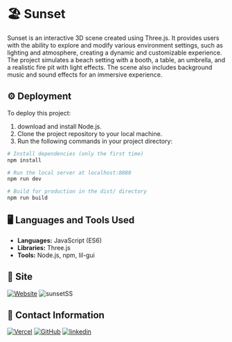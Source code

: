 
# 🏖️ Sunset 

Sunset is an interactive 3D scene created using Three.js. It provides users with the ability to explore and modify various environment settings, such as lighting and atmosphere, creating a dynamic and customizable experience. The project simulates a beach setting with a booth, a table, an umbrella, and a realistic fire pit with light effects. The scene also includes background music and sound effects for an immersive experience.


## ⚙️ Deployment 

To deploy this project:
1. download and install Node.js.
2. Clone the project repository to your local machine.
3. Run the following commands in your project directory:

```bash
# Install dependencies (only the first time)
npm install

# Run the local server at localhost:8080
npm run dev

# Build for production in the dist/ directory
npm run build
```

## 🖥️ Languages and Tools Used
- **Languages:** JavaScript (ES6)
- **Libraries:** Three.js
- **Tools:** Node.js, npm, lil-gui

## 📍 Site
[![Website](https://img.shields.io/badge/Sunset%20-%20orange)](https://sunset-nine.vercel.app/)
![sunsetSS](https://github.com/user-attachments/assets/727736ef-c65d-4f6d-b615-5ccd5b6fb90c)

## 🔗 Contact Information

[![Vercel](https://img.shields.io/badge/Vercel-black?logo=vercel)](https://vercel.com/valen-r-s)
[![GitHub](https://img.shields.io/badge/GitHub-purple?logo=github)](https://github.com/Valen-r-s)
[![linkedin](https://img.shields.io/badge/LinkedIn-blue?logo=LinkedIn)](https://www.linkedin.com/in/valentina-restrepo-0389812a2/)

